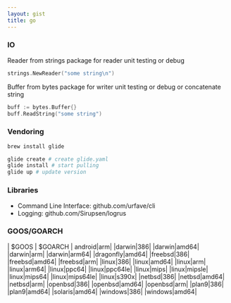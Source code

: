 ```yaml
---
layout: gist
title: go
---
```


### IO

Reader from strings package for reader unit testing or debug
```go
strings.NewReader("some string\n")
```

Buffer from bytes package for writer unit testing or debug or concatenate string
```go
buff := bytes.Buffer{}
buff.ReadString("some string")
```


### Vendoring

```sh
brew install glide

glide create # create glide.yaml 
glide install # start pulling
glide up # update version

```

### Libraries

- Command Line Interface: github.com/urfave/cli
- Logging: github.com/Sirupsen/logrus


### GOOS/GOARCH

| $GOOS	| $GOARCH |
android|arm|
|darwin|386|
|darwin|amd64|
|darwin|arm|
|darwin|arm64|
|dragonfly|amd64|
|freebsd|386|
|freebsd|amd64|
|freebsd|arm|
|linux|386|
|linux|amd64|
|linux|arm|
|linux|arm64|
|linux|ppc64|
|linux|ppc64le|
|linux|mips|
|linux|mipsle|
|linux|mips64|
|linux|mips64le|
|linux|s390x|
|netbsd|386|
|netbsd|amd64|
|netbsd|arm|
|openbsd|386|
|openbsd|amd64|
|openbsd|arm|
|plan9|386|
|plan9|amd64|
|solaris|amd64|
|windows|386|
|windows|amd64|
